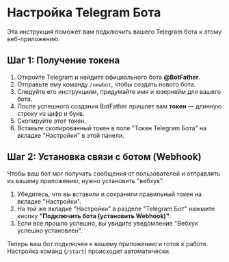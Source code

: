 # Настройка Telegram Бота

Эта инструкция поможет вам подключить вашего Telegram бота к этому веб-приложению.

## Шаг 1: Получение токена

1.  Откройте Telegram и найдите официального бота **@BotFather**.
2.  Отправьте ему команду `/newbot`, чтобы создать нового бота.
3.  Следуйте его инструкциям, придумайте имя и юзернейм для вашего бота.
4.  После успешного создания BotFather пришлет вам **токен** — длинную строку из цифр и букв.
5.  Скопируйте этот токен.
6.  Вставьте скопированный токен в поле "Токен Telegram Бота" на вкладке "Настройки" в этой панели.

## Шаг 2: Установка связи с ботом (Webhook)

Чтобы ваш бот мог получать сообщения от пользователей и отправлять их вашему приложению, нужно установить "вебхук".

1.  Убедитесь, что вы вставили и сохранили правильный токен на вкладке "Настройки".
2.  На той же вкладке "Настройки" в разделе "Telegram Бот" нажмите кнопку **"Подключить бота (установить Webhook)"**.
3.  Если все прошло успешно, вы увидите уведомление "Вебхук успешно установлен".

Теперь ваш бот подключен к вашему приложению и готов к работе. Настройка команд (`/start`) происходит автоматически.
